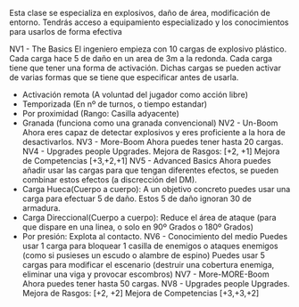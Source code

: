 
Esta clase se especializa en explosivos, daño de área, modificación de entorno.
Tendrás acceso a equipamiento especializado y los conocimientos para usarlos de forma efectiva


NV1 - The Basics
	El ingeniero empieza con 10 cargas de explosivo plástico.
	Cada carga hace 5 de daño en un area de 3m a la redonda.
	Cada carga tiene que tener una forma de activación. 
	Dichas cargas se pueden activar de varias formas que se tiene que especificar antes de usarla.
- Activación remota (A voluntad del jugador como acción libre) 
- Temporizada (En nº de turnos, o tiempo estandar)
- Por proximidad (Rango: Casilla adyacente)
- Granada (funciona como una granada convencional)
NV2 - Un-Boom
	Ahora eres capaz de detectar explosivos y eres proficiente a la hora de desactivarlos.
NV3 - More-Boom
	Ahora puedes tener hasta 20 cargas.
NV4 - Upgrades people Upgrades.
	Mejora de Rasgos: \[+2, +1\]
	Mejora de Competencias \[+3,+2,+1\]
NV5 - Advanced Basics
	Ahora puedes añadir usar las cargas para que tengan diferentes efectos, se pueden combinar estos efectos (a discrección del DM).
- Carga Hueca(Cuerpo a cuerpo): A un objetivo concreto puedes usar una carga para efectuar 5 de daño. Estos 5 de daño ignoran 30 de armadura.
- Carga Direccional(Cuerpo a cuerpo): Reduce el área de ataque (para que dispare en una linea, o solo en 90º Grados o 180º Grados)
- Por presión: Explota al contacto.
NV6 - Conocimiento del medio
	Puedes usar 1 carga para bloquear 1 casilla de enemigos o ataques enemigos (como si pusieses un escudo o alambre de espino)
	Puedes usar 5 cargas para modificar el escenario (destruir una cobertura enemiga, eliminar una viga y provocar escombros)
NV7 - More-MORE-Boom
	Ahora puedes tener hasta 50 cargas.
NV8 - Upgrades people Upgrades.
	Mejora de Rasgos: \[+2, +2\]
	Mejora de Competencias \[+3,+3,+2\]
